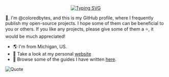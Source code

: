 <div align="center">
  <a href="https://git.io/typing-svg">
    <img src="https://readme-typing-svg.demolab.com?font=Fira+Code&pause=1000&color=61F718&center=true&vCenter=true&width=435&lines=Hi+I'm+Joshua%2C+I'm+a+...;DevOps+Nerd;Homelab+Enthuasist+;Apple+Weeb" alt="Typing SVG" />
  </a>
</div>

👋, I'm @coloredbytes, and this is my GitHub profile, where I frequently publish my open-source projects. I hope some of them can be beneficial to you or others. If you like any projects, please give some of them a ⭐, it would be much appreciated!


- 🌎 I'm from Michigan, US.
- 🔗 Take a look at my personal [website](https://rossjm.dev/)
- 📝 Browse some of the guides I have written [here](https://rossjm.dev/learninghub/).
<!-- - 🙋‍♂️ Want to chat? Check out the Bytecord discord server, we talk programming, technology, 3d printers, games, etc. -->

![Quote](https://github-readme-quotes-bay.vercel.app/quote?theme=dracula&animation=default&layout=default&font=default&fontColor=white&bgColor=black&quoteType=random)
